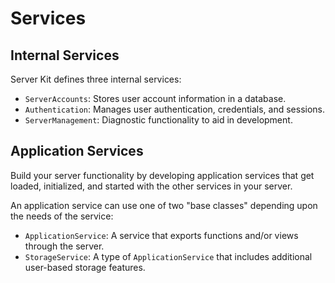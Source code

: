 
# Services


Internal Services
---------------------------------------------------------------------

Server Kit defines three internal services:
- `ServerAccounts`: Stores user account information in a database.
- `Authentication`: Manages user authentication, credentials, and sessions.
- `ServerManagement`: Diagnostic functionality to aid in development.


Application Services
---------------------------------------------------------------------

Build your server functionality by developing application services that get loaded,
initialized, and started with the other services in your server.

An application service can use one of two "base classes" depending upon the needs of the service:
- `ApplicationService`: A service that exports functions and/or views through the server.
- `StorageService`: A type of `ApplicationService` that includes additional user-based storage features.

